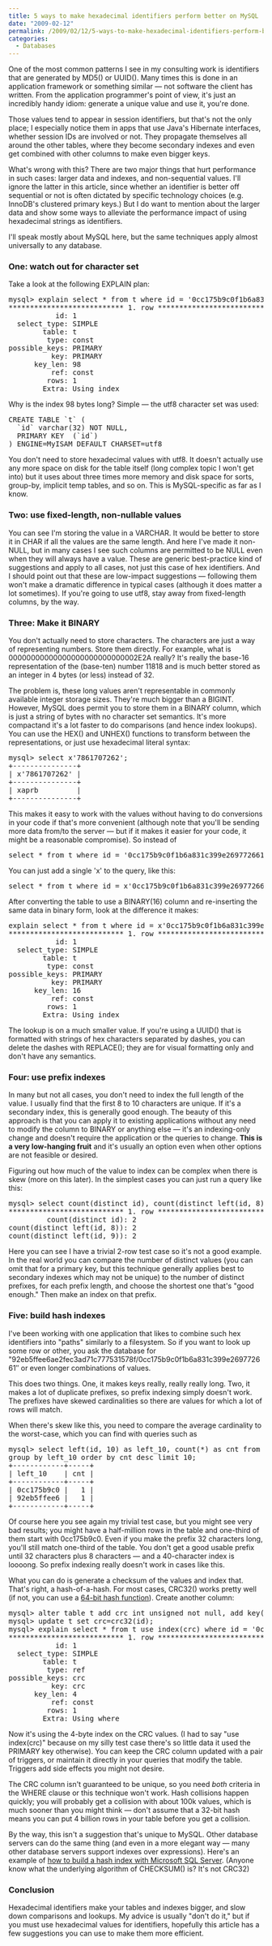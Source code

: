 ```yaml
---
title: 5 ways to make hexadecimal identifiers perform better on MySQL
date: "2009-02-12"
permalink: /2009/02/12/5-ways-to-make-hexadecimal-identifiers-perform-better-on-mysql/
categories:
  - Databases
---
```

One of the most common patterns I see in my consulting work is identifiers that are generated by MD5() or UUID(). Many times this is done in an application framework or something similar &#8212; not software the client has written. From the application programmer's point of view, it's just an incredibly handy idiom: generate a unique value and use it, you're done.

Those values tend to appear in session identifiers, but that's not the only place; I especially notice them in apps that use Java's Hibernate interfaces, whether session IDs are involved or not. They propagate themselves all around the other tables, where they become secondary indexes and even get combined with other columns to make even bigger keys.

What's wrong with this? There are two major things that hurt performance in such cases: larger data and indexes, and non-sequential values. I'll ignore the latter in this article, since whether an identifier is better off sequential or not is often dictated by specific technology choices (e.g. InnoDB's clustered primary keys.) But I do want to mention about the larger data and show some ways to alleviate the performance impact of using hexadecimal strings as identifiers.

I'll speak mostly about MySQL here, but the same techniques apply almost universally to any database.

### One: watch out for character set

Take a look at the following EXPLAIN plan:

<pre>mysql&gt; explain select * from t where id = '0cc175b9c0f1b6a831c399e269772661'\G
*************************** 1. row ***************************
           id: 1
  select_type: SIMPLE
        table: t
         type: const
possible_keys: PRIMARY
          key: PRIMARY
      key_len: 98
          ref: const
         rows: 1
        Extra: Using index
</pre>

Why is the index 98 bytes long? Simple &#8212; the utf8 character set was used:

<pre>CREATE TABLE `t` (
  `id` varchar(32) NOT NULL,
  PRIMARY KEY  (`id`)
) ENGINE=MyISAM DEFAULT CHARSET=utf8
</pre>

You don't need to store hexadecimal values with utf8. It doesn't actually use any more space on disk for the table itself (long complex topic I won't get into) but it uses about three times more memory and disk space for sorts, group-by, implicit temp tables, and so on. This is MySQL-specific as far as I know.

### Two: use fixed-length, non-nullable values

You can see I'm storing the value in a VARCHAR. It would be better to store it in CHAR if all the values are the same length. And here I've made it non-NULL, but in many cases I see such columns are permitted to be NULL even when they will always have a value. These are generic best-practice kind of suggestions and apply to all cases, not just this case of hex identifiers. And I should point out that these are low-impact suggestions &#8212; following them won't make a dramatic difference in typical cases (although it does matter a lot sometimes). If you're going to use utf8, stay away from fixed-length columns, by the way.

### Three: Make it BINARY

You don't actually need to store characters. The characters are just a way of representing numbers. Store them directly. For example, what is 00000000000000000000000000002E2A really? It's really the base-16 representation of the (base-ten) number 11818 and is much better stored as an integer in 4 bytes (or less) instead of 32.

The problem is, these long values aren't representable in commonly available integer storage sizes. They're much bigger than a BIGINT. However, MySQL does permit you to store them in a BINARY column, which is just a string of bytes with no character set semantics. It's more compactand it's a lot faster to do comparisons (and hence index lookups). You can use the HEX() and UNHEX() functions to transform between the representations, or just use hexadecimal literal syntax: 
<pre>mysql&gt; select x'7861707262';
+---------------+
| x'7861707262' |
+---------------+
| xaprb         | 
+---------------+
</pre>

This makes it easy to work with the values without having to do conversions in your code if that's more convenient (although note that you'll be sending more data from/to the server &#8212; but if it makes it easier for your code, it might be a reasonable compromise). So instead of

<pre>select * from t where id = '0cc175b9c0f1b6a831c399e269772661';
</pre>

You can just add a single 'x' to the query, like this:

<pre>select * from t where id = x'0cc175b9c0f1b6a831c399e269772661';
</pre>

After converting the table to use a BINARY(16) column and re-inserting the same data in binary form, look at the difference it makes:

<pre>explain select * from t where id = x'0cc175b9c0f1b6a831c399e269772661'\G
*************************** 1. row ***************************
           id: 1
  select_type: SIMPLE
        table: t
         type: const
possible_keys: PRIMARY
          key: PRIMARY
      key_len: 16
          ref: const
         rows: 1
        Extra: Using index
</pre>

The lookup is on a much smaller value. If you're using a UUID() that is formatted with strings of hex characters separated by dashes, you can delete the dashes with REPLACE(); they are for visual formatting only and don't have any semantics.

### Four: use prefix indexes

In many but not all cases, you don't need to index the full length of the value. I usually find that the first 8 to 10 characters are unique. If it's a secondary index, this is generally good enough. The beauty of this approach is that you can apply it to existing applications without any need to modify the column to BINARY or anything else &#8212; it's an indexing-only change and doesn't require the application or the queries to change. **This is a very low-hanging fruit** and it's usually an option even when other options are not feasible or desired.

Figuring out how much of the value to index can be complex when there is skew (more on this later). In the simplest cases you can just run a query like this:

<pre>mysql&gt; select count(distinct id), count(distinct left(id, 8)), count(distinct left(id, 9)) from t\G
*************************** 1. row ***************************
         count(distinct id): 2
count(distinct left(id, 8)): 2
count(distinct left(id, 9)): 2
</pre>

Here you can see I have a trivial 2-row test case so it's not a good example. In the real world you can compare the number of distinct values (you can omit that for a primary key, but this technique generally applies best to secondary indexes which may not be unique) to the number of distinct prefixes, for each prefix length, and choose the shortest one that's "good enough." Then make an index on that prefix.

### Five: build hash indexes

I've been working with one application that likes to combine such hex identifiers into "paths" similarly to a filesystem. So if you want to look up some row or other, you ask the database for "92eb5ffee6ae2fec3ad71c777531578f/0cc175b9c0f1b6a831c399e269772661&#8243; or even longer combinations of values.

This does two things. One, it makes keys really, really really long. Two, it makes a lot of duplicate prefixes, so prefix indexing simply doesn't work. The prefixes have skewed cardinalities so there are values for which a lot of rows will match.

When there's skew like this, you need to compare the average cardinality to the worst-case, which you can find with queries such as

<pre>mysql&gt; select left(id, 10) as left_10, count(*) as cnt from t
group by left_10 order by cnt desc limit 10;
+------------+-----+
| left_10    | cnt |
+------------+-----+
| 0cc175b9c0 |   1 | 
| 92eb5ffee6 |   1 | 
+------------+-----+
</pre>

Of course here you see again my trivial test case, but you might see very bad results; you might have a half-million rows in the table and one-third of them start with 0cc175b9c0. Even if you make the prefix 32 characters long, you'll still match one-third of the table. You don't get a good usable prefix until 32 characters plus 8 characters &#8212; and a 40-character index is loooong. So prefix indexing really doesn't work in cases like this.

What you can do is generate a checksum of the values and index that. That's right, a hash-of-a-hash. For most cases, CRC32() works pretty well (if not, you can use a [64-bit hash function][1]). Create another column: 
<pre>mysql&gt; alter table t add crc int unsigned not null, add key(crc);
mysql&gt; update t set crc=crc32(id);
mysql&gt; explain select * from t use index(crc) where id = '0cc175b9c0f1b6a831c399e269772661' and crc=crc32('0cc175b9c0f1b6a831c399e269772661')\G
*************************** 1. row ***************************
           id: 1
  select_type: SIMPLE
        table: t
         type: ref
possible_keys: crc
          key: crc
      key_len: 4
          ref: const
         rows: 1
        Extra: Using where
</pre>

Now it's using the 4-byte index on the CRC values. (I had to say "use index(crc)" because on my silly test case there's so little data it used the PRIMARY key otherwise). You can keep the CRC column updated with a pair of triggers, or maintain it directly in your queries that modify the table. Triggers add side effects you might not desire.

The CRC column isn't guaranteed to be unique, so you need *both* criteria in the WHERE clause or this technique won't work. Hash collisions happen quickly; you will probably get a collision with about 100k values, which is much sooner than you might think &#8212; don't assume that a 32-bit hash means you can put 4 billion rows in your table before you get a collision.

By the way, this isn't a suggestion that's unique to MySQL. Other database servers can do the same thing (and even in a more elegant way &#8212; many other database servers support indexes over expressions). Here's an example of [how to build a hash index with Microsoft SQL Server][2]. (Anyone know what the underlying algorithm of CHECKSUM() is? It's not CRC32)

### Conclusion

Hexadecimal identifiers make your tables and indexes bigger, and slow down comparisons and lookups. My advice is usually "don't do it," but if you must use hexadecimal values for identifiers, hopefully this article has a few suggestions you can use to make them more efficient.

 [1]: http://www.xaprb.com/blog/2008/03/09/a-very-fast-fnv-hash-function-for-mysql/
 [2]: http://msdn.microsoft.com/en-us/library/aa258245(SQL.80).aspx
